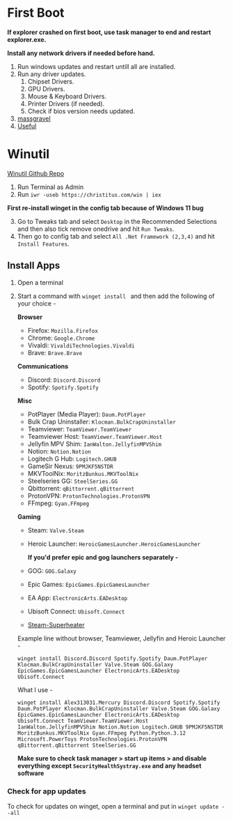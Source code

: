 # First Boot

**If explorer crashed on first boot, use task manager to end and restart explorer.exe.**

**Install any network drivers if needed before hand.**
1. Run windows updates and restart untill all are installed.
2. Run any driver updates.
    1. Chipset Drivers.
    2. GPU Drivers.
    3. Mouse & Keyboard Drivers.
    4. Printer Drivers (if needed).
    5. Check if bios version needs updated.
3. [massgravel](https://github.com/massgravel/Microsoft-Activation-Scripts)
4. [Useful](https://thepiratelist.com/)

# Winutil

[Winutil Github Repo](https://github.com/ChrisTitusTech/winutil)
1. Run Terminal as Admin
2. Run `iwr -useb https://christitus.com/win | iex`

**First re-install winget in the config tab because of Windows 11 bug**

3. Go to Tweaks tab and select `Desktop` in the Recommended Selections and then also tick remove onedrive and hit `Run Tweaks`.
4. Then go to config tab and select `All .Net Framework (2,3,4)` and hit `Install Features`.

## Install Apps

1. Open a terminal
2. Start a command with `winget install ` and then add the following of your choice -

    **Browser**

    * Firefox: `Mozilla.Firefox`
    * Chrome: `Google.Chrome`
    * Vivaldi: `VivaldiTechnologies.Vivaldi`
    * Brave: `Brave.Brave`

    **Communications**

    * Discord: `Discord.Discord`
    * Spotify: `Spotify.Spotify`

    **Misc**

    * PotPlayer (Media Player): `Daum.PotPlayer`
    * Bulk Crap Uninstaller: `Klocman.BulkCrapUninstaller`
    * Teamviewer: `TeamViewer.TeamViewer`
    * Teamviewer Host: `TeamViewer.TeamViewer.Host`
    * Jellyfin MPV Shim: `IanWalton.JellyfinMPVShim`
    * Notion: `Notion.Notion`
    * Logitech G Hub: `Logitech.GHUB`
    * GameSir Nexus: `9PMJKF5NSTDR`
    * MKVToolNix: `MoritzBunkus.MKVToolNix`
    * Steelseries GG: `SteelSeries.GG`
    * Qbittorrent: `qBittorrent.qBittorrent`
    * ProtonVPN: `ProtonTechnologies.ProtonVPN`
    * FFmpeg: `Gyan.FFmpeg`

    **Gaming**

    * Steam: `Valve.Steam`
    * Heroic Launcher: `HeroicGamesLauncher.HeroicGamesLauncher`
        
        **If you'd prefer epic and gog launchers separately -**
    * GOG: `GOG.Galaxy`
    * Epic Games: `EpicGames.EpicGamesLauncher`
    * EA App: `ElectronicArts.EADesktop`
    * Ubisoft Connect: `Ubisoft.Connect`
    * [Steam-Superheater](https://github.com/fgsfds/Steam-Superheater)

    Example line without browser, Teamviewer, Jellyfin and Heroic Launcher -

    `winget install Discord.Discord Spotify.Spotify Daum.PotPlayer Klocman.BulkCrapUninstaller Valve.Steam GOG.Galaxy EpicGames.EpicGamesLauncher ElectronicArts.EADesktop Ubisoft.Connect`

    What I use -

    `winget install Alex313031.Mercury Discord.Discord Spotify.Spotify Daum.PotPlayer Klocman.BulkCrapUninstaller Valve.Steam GOG.Galaxy EpicGames.EpicGamesLauncher ElectronicArts.EADesktop Ubisoft.Connect TeamViewer.TeamViewer.Host IanWalton.JellyfinMPVShim Notion.Notion Logitech.GHUB 9PMJKF5NSTDR MoritzBunkus.MKVToolNix Gyan.FFmpeg Python.Python.3.12 Microsoft.PowerToys ProtonTechnologies.ProtonVPN qBittorrent.qBittorrent SteelSeries.GG`

    **Make sure to check task manager > start up items > and disable everything except `SecurityHealthSystray.exe` and any headset software**

### Check for app updates

To check for updates on winget, open a terminal and put in `winget update --all`